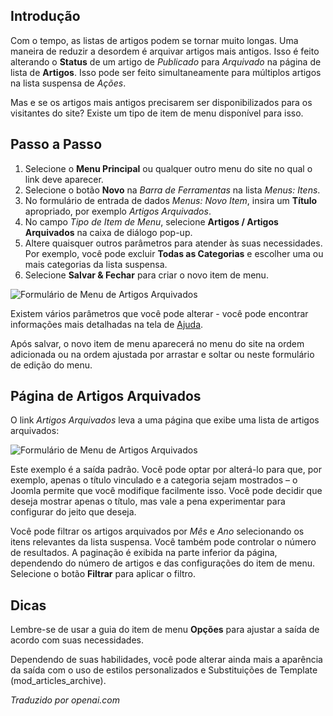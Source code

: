 <!-- Filename: J4.x:How_to_Create_a_Menu_Item_to_View_Archived_Articles / Display title: Artigos Arquivados   -->

## Introdução

Com o tempo, as listas de artigos podem se tornar muito longas. Uma maneira de reduzir a desordem é arquivar artigos mais antigos. Isso é feito alterando o **Status** de um artigo de *Publicado* para *Arquivado* na página de lista de **Artigos**. Isso pode ser feito simultaneamente para múltiplos artigos na lista suspensa de *Ações*.

Mas e se os artigos mais antigos precisarem ser disponibilizados para os visitantes do site? Existe um tipo de item de menu disponível para isso.

## Passo a Passo

1. Selecione o **Menu Principal** ou qualquer outro menu do site no qual o link deve aparecer.
2. Selecione o botão **Novo** na *Barra de Ferramentas* na lista *Menus: Itens*.
3. No formulário de entrada de dados *Menus: Novo Item*, insira um **Título** apropriado, por exemplo *Artigos Arquivados*.
4. No campo *Tipo de Item de Menu*, selecione **Artigos / Artigos Arquivados** na caixa de diálogo pop-up.
5. Altere quaisquer outros parâmetros para atender às suas necessidades. Por exemplo, você pode excluir **Todas as Categorias** e escolher uma ou mais categorias da lista suspensa.
6. Selecione **Salvar & Fechar** para criar o novo item de menu.

![Formulário de Menu de Artigos Arquivados](../../../en/images/menus/menus-articles-archived.png "Formulário de Menu de Artigos Arquivados")

Existem vários parâmetros que você pode alterar - você pode encontrar informações mais detalhadas na tela de 
[Ajuda](jdocmanual?article=help/menu-items/menu-item-article-archived "Item de Menu: Artigo Arquivado").

Após salvar, o novo item de menu aparecerá no menu do site na ordem adicionada ou na ordem ajustada por arrastar e soltar ou neste formulário de edição do menu.

## Página de Artigos Arquivados

O link *Artigos Arquivados* leva a uma página que exibe uma lista de artigos arquivados:

![Formulário de Menu de Artigos Arquivados](../../../en/images/menus/menus-articles-archived-display.png "Formulário de Menu de Artigos Arquivados")

Este exemplo é a saída padrão. Você pode optar por alterá-lo para que, por exemplo, apenas o título vinculado e a categoria sejam mostrados – o Joomla permite que você modifique facilmente isso. Você pode decidir que deseja mostrar apenas o título, mas vale a pena experimentar para configurar do jeito que deseja.

Você pode filtrar os artigos arquivados por *Mês* e *Ano* selecionando os itens relevantes da lista suspensa. Você também pode controlar o número de resultados. A paginação é exibida na parte inferior da página, dependendo do número de artigos e das configurações do item de menu. Selecione o botão **Filtrar** para aplicar o filtro.  

## Dicas

Lembre-se de usar a guia do item de menu **Opções** para ajustar a saída de acordo com suas necessidades.

Dependendo de suas habilidades, você pode alterar ainda mais a aparência da saída com o uso de estilos personalizados e Substituições de Template (mod_articles_archive).

*Traduzido por openai.com*


